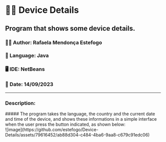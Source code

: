 <h1> 👨‍💻 Device Details</h1>
<h2> Program that shows some device details. </h2>
<h3>🧙‍♀️ Author: Rafaela Mendonça Estefogo</h3>
<h3>📝 Language: Java</h3>
<h3>🖥️ IDE: NetBeans</h3>
<h3>📆 Date: 14/09/2023</h3>
<hr>
<h3>Description:</h3>
##### The program takes the language, the country and the current date and time of the device, and shows these informations in a simple interface when the user press the button indicated, as shown below:
<br>
![image](https://github.com/estefogo/Device-Details/assets/79616452/ab88d304-c484-4ba6-9aa8-c679c91edc06)

